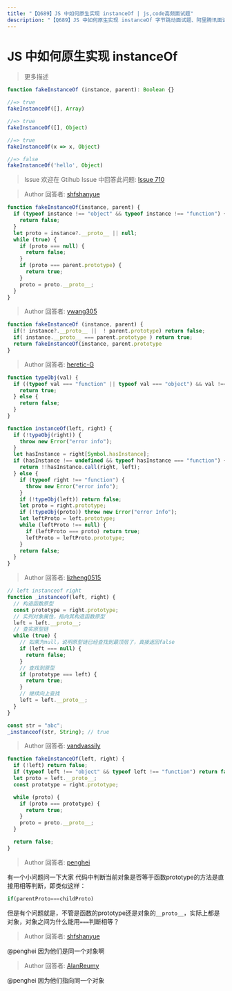 ```yaml
---
title: "【Q689】JS 中如何原生实现 instanceOf | js,code高频面试题"
description: "【Q689】JS 中如何原生实现 instanceOf 字节跳动面试题、阿里腾讯面试题、美团小米面试题。"
---
```


# JS 中如何原生实现 instanceOf

> 更多描述

```js
function fakeInstanceOf (instance, parent): Boolean {}

//=> true
fakeInstanceOf([], Array)

//=> true
fakeInstanceOf([], Object)

//=> true
fakeInstanceOf(x => x, Object)

//=> false
fakeInstanceOf('hello', Object)
```

> Issue
> 欢迎在 Gtihub Issue 中回答此问题: [Issue 710](https://github.com/shfshanyue/Daily-Question/issues/710)

> Author
> 回答者: [shfshanyue](https://github.com/shfshanyue)

```js
function fakeInstanceOf(instance, parent) {
  if (typeof instance !== "object" && typeof instance !== "function") {
    return false;
  }
  let proto = instance?.__proto__ || null;
  while (true) {
    if (proto === null) {
      return false;
    }
    if (proto === parent.prototype) {
      return true;
    }
    proto = proto.__proto__;
  }
}
```

> Author
> 回答者: [ywang305](https://github.com/ywang305)

```js
function fakeInstanceOf (instance, parent) {
  if(! instance?.__proto__ ||  ! parent.prototype) return false;
  if( instance.__proto__ === parent.prototype ) return true;
  return fakeInstanceOf(instance, parent.prototype
}
```

> Author
> 回答者: [heretic-G](https://github.com/heretic-G)

```javascript
function typeObj(val) {
  if ((typeof val === "function" || typeof val === "object") && val !== null) {
    return true;
  } else {
    return false;
  }
}

function instanceOf(left, right) {
  if (!typeObj(right)) {
    throw new Error("error info");
  }
  let hasInstance = right[Symbol.hasInstance];
  if (hasInstance !== undefined && typeof hasInstance === "function") {
    return !!hasInstance.call(right, left);
  } else {
    if (typeof right !== "function") {
      throw new Error("error info");
    }
    if (!typeObj(left)) return false;
    let proto = right.prototype;
    if (!typeObj(proto)) throw new Error("error Info");
    let leftProto = left.prototype;
    while (leftProto !== null) {
      if (leftProto === proto) return true;
      leftProto = leftProto.prototype;
    }
    return false;
  }
}
```

> Author
> 回答者: [lizheng0515](https://github.com/lizheng0515)

```js
// left instanceof right
function _instanceof(left, right) {
  // 构造函数原型
  const prototype = right.prototype;
  // 实列对象属性，指向其构造函数原型
  left = left.__proto__;
  // 查实原型链
  while (true) {
    // 如果为null，说明原型链已经查找到最顶层了，真接返回false
    if (left === null) {
      return false;
    }
    // 查找到原型
    if (prototype === left) {
      return true;
    }
    // 继续向上查找
    left = left.__proto__;
  }
}

const str = "abc";
_instanceof(str, String); // true
```

> Author
> 回答者: [vandvassily](https://github.com/vandvassily)

```js
function fakeInstanceOf(left, right) {
  if (!left) return false;
  if (typeof left !== "object" && typeof left !== "function") return false;
  let proto = left.__proto__;
  const prototype = right.prototype;

  while (proto) {
    if (proto === prototype) {
      return true;
    }
    proto = proto.__proto__;
  }

  return false;
}
```

> Author
> 回答者: [penghei](https://github.com/penghei)

有一个小问题问一下大家
代码中判断当前对象是否等于函数prototype的方法是直接用相等判断，即类似这样：

```js
if(parentProto===childProto)
```

但是有个问题就是，不管是函数的prototype还是对象的`__proto__`，实际上都是对象，对象之间为什么能用`===`判断相等？

> Author
> 回答者: [shfshanyue](https://github.com/shfshanyue)

@penghei 因为他们是同一个对象啊

> Author
> 回答者: [AlanReumy](https://github.com/AlanReumy)

@penghei 因为他们指向同一个对象
